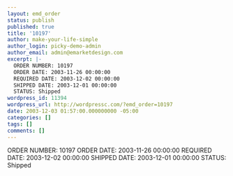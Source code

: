 ```yaml
---
layout: emd_order
status: publish
published: true
title: '10197'
author: make-your-life-simple
author_login: picky-demo-admin
author_email: admin@emarketdesign.com
excerpt: |-
  ORDER NUMBER: 10197
  ORDER DATE: 2003-11-26 00:00:00
  REQUIRED DATE: 2003-12-02 00:00:00
  SHIPPED DATE: 2003-12-01 00:00:00
  STATUS: Shipped
wordpress_id: 11394
wordpress_url: http://wordpressc.com/?emd_order=10197
date: 2003-12-03 01:57:00.000000000 -05:00
categories: []
tags: []
comments: []
---
```

ORDER NUMBER: 10197
ORDER DATE: 2003-11-26 00:00:00
REQUIRED DATE: 2003-12-02 00:00:00
SHIPPED DATE: 2003-12-01 00:00:00
STATUS: Shipped
